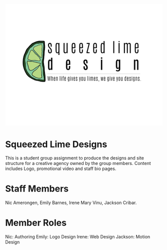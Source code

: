![Logo](https://raw.githubusercontent.com/NicholasGeoffrey/Amerongen_N_BOOT_CAMP/7f598b086ae4b8de1965143d4eccd170eecdd7ef/images/squeezed-lime-logo.svg)

# Squeezed Lime Designs
This is a student group assignment to produce the designs and site structure for a creative agency owned by the group members. Content includes Logo, promotional video and staff bio pages.
# Staff Members
Nic Amerongen, Emily Barnes, Irene Mary Vinu, Jackson Cribar.

# Member Roles
Nic: Authoring
Emily: Logo Design
Irene: Web Design
Jackson: Motion Design
